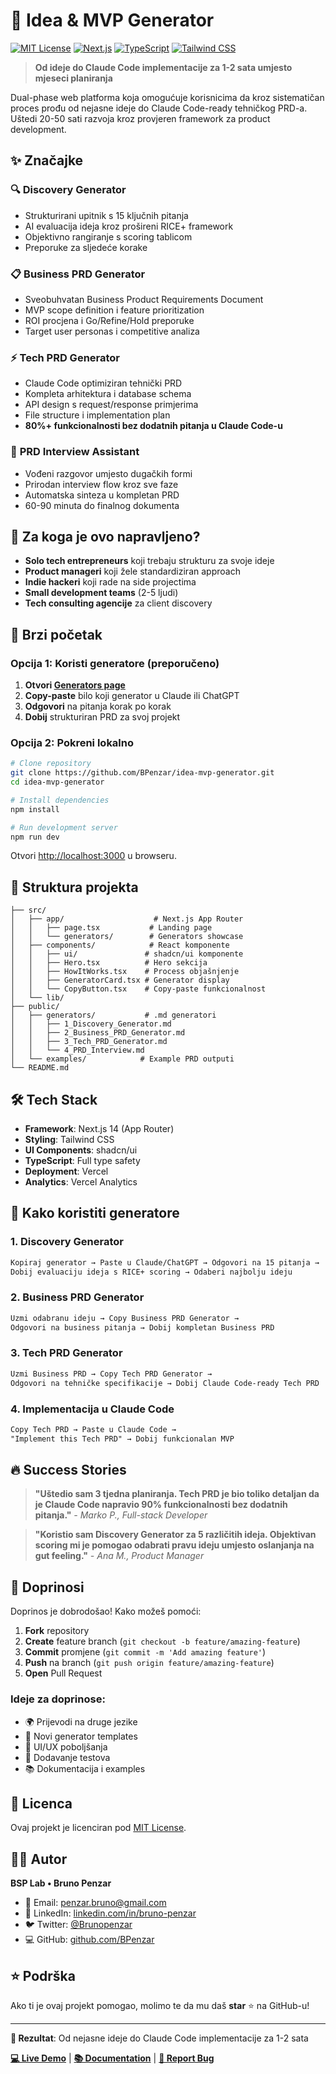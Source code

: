 # 🚀 Idea & MVP Generator

[![MIT License](https://img.shields.io/badge/License-MIT-green.svg)](https://choosealicense.com/licenses/mit/)
[![Next.js](https://img.shields.io/badge/Next.js-14-black)](https://nextjs.org/)
[![TypeScript](https://img.shields.io/badge/TypeScript-5.0+-blue)](https://www.typescriptlang.org/)
[![Tailwind CSS](https://img.shields.io/badge/Tailwind-3.0+-38B2AC)](https://tailwindcss.com/)

> **Od ideje do Claude Code implementacije za 1-2 sata umjesto mjeseci planiranja**

Dual-phase web platforma koja omogućuje korisnicima da kroz sistematičan proces prođu od nejasne ideje do Claude Code-ready tehničkog PRD-a. Uštedi 20-50 sati razvoja kroz provjeren framework za product development.

## ✨ Značajke

### 🔍 **Discovery Generator**
- Strukturirani upitnik s 15 ključnih pitanja
- AI evaluacija ideja kroz prošireni RICE+ framework
- Objektivno rangiranje s scoring tablicom
- Preporuke za sljedeće korake

### 📋 **Business PRD Generator**
- Sveobuhvatan Business Product Requirements Document
- MVP scope definition i feature prioritization
- ROI procjena i Go/Refine/Hold preporuke
- Target user personas i competitive analiza

### ⚡ **Tech PRD Generator**
- Claude Code optimiziran tehnički PRD
- Kompleta arhitektura i database schema
- API design s request/response primjerima
- File structure i implementation plan
- **80%+ funkcionalnosti bez dodatnih pitanja u Claude Code-u**

### 💬 **PRD Interview Assistant**
- Vođeni razgovor umjesto dugačkih formi
- Prirodan interview flow kroz sve faze
- Automatska sinteza u kompletan PRD
- 60-90 minuta do finalnog dokumenta

## 🎯 Za koga je ovo napravljeno?

- **Solo tech entrepreneurs** koji trebaju strukturu za svoje ideje
- **Product manageri** koji žele standardiziran approach
- **Indie hackeri** koji rade na side projectima
- **Small development teams** (2-5 ljudi)
- **Tech consulting agencije** za client discovery

## 🚀 Brzi početak

### Opcija 1: Koristi generatore (preporučeno)

1. **Otvori [Generators page](https://idea-mvp-generator.vercel.app/generators)**
2. **Copy-paste** bilo koji generator u Claude ili ChatGPT
3. **Odgovori** na pitanja korak po korak
4. **Dobij** strukturiran PRD za svoj projekt

### Opcija 2: Pokreni lokalno

```bash
# Clone repository
git clone https://github.com/BPenzar/idea-mvp-generator.git
cd idea-mvp-generator

# Install dependencies
npm install

# Run development server
npm run dev
```

Otvori [http://localhost:3000](http://localhost:3000) u browseru.

## 📁 Struktura projekta

```
├── src/
│   ├── app/                    # Next.js App Router
│   │   ├── page.tsx           # Landing page
│   │   └── generators/        # Generators showcase
│   ├── components/            # React komponente
│   │   ├── ui/               # shadcn/ui komponente
│   │   ├── Hero.tsx          # Hero sekcija
│   │   ├── HowItWorks.tsx    # Process objašnjenje
│   │   ├── GeneratorCard.tsx # Generator display
│   │   └── CopyButton.tsx    # Copy-paste funkcionalnost
│   └── lib/
├── public/
│   ├── generators/           # .md generatori
│   │   ├── 1_Discovery_Generator.md
│   │   ├── 2_Business_PRD_Generator.md
│   │   ├── 3_Tech_PRD_Generator.md
│   │   └── 4_PRD_Interview.md
│   └── examples/            # Example PRD outputi
└── README.md
```

## 🛠️ Tech Stack

- **Framework**: Next.js 14 (App Router)
- **Styling**: Tailwind CSS
- **UI Components**: shadcn/ui
- **TypeScript**: Full type safety
- **Deployment**: Vercel
- **Analytics**: Vercel Analytics

## 📖 Kako koristiti generatore

### 1. Discovery Generator
```markdown
Kopiraj generator → Paste u Claude/ChatGPT → Odgovori na 15 pitanja →
Dobij evaluaciju ideja s RICE+ scoring → Odaberi najbolju ideju
```

### 2. Business PRD Generator
```markdown
Uzmi odabranu ideju → Copy Business PRD Generator →
Odgovori na business pitanja → Dobij kompletan Business PRD
```

### 3. Tech PRD Generator
```markdown
Uzmi Business PRD → Copy Tech PRD Generator →
Odgovori na tehničke specifikacije → Dobij Claude Code-ready Tech PRD
```

### 4. Implementacija u Claude Code
```markdown
Copy Tech PRD → Paste u Claude Code →
"Implement this Tech PRD" → Dobij funkcionalan MVP
```

## 🔥 Success Stories

> **"Uštedio sam 3 tjedna planiranja. Tech PRD je bio toliko detaljan da je Claude Code napravio 90% funkcionalnosti bez dodatnih pitanja."**
> *- Marko P., Full-stack Developer*

> **"Koristio sam Discovery Generator za 5 različitih ideja. Objektivan scoring mi je pomogao odabrati pravu ideju umjesto oslanjanja na gut feeling."**
> *- Ana M., Product Manager*

## 🤝 Doprinosi

Doprinos je dobrodošao! Kako možeš pomoći:

1. **Fork** repository
2. **Create** feature branch (`git checkout -b feature/amazing-feature`)
3. **Commit** promjene (`git commit -m 'Add amazing feature'`)
4. **Push** na branch (`git push origin feature/amazing-feature`)
5. **Open** Pull Request

### Ideje za doprinose:

- 🌍 Prijevodi na druge jezike
- 📝 Novi generator templates
- 🎨 UI/UX poboljšanja
- 🧪 Dodavanje testova
- 📚 Dokumentacija i examples

## 📄 Licenca

Ovaj projekt je licenciran pod [MIT License](LICENSE).

## 👨‍💻 Autor

**BSP Lab • Bruno Penzar**
- 📧 Email: [penzar.bruno@gmail.com](mailto:penzar.bruno@gmail.com)
- 💼 LinkedIn: [linkedin.com/in/bruno-penzar](https://linkedin.com/in/bruno-penzar)
- 🐦 Twitter: [@Brunopenzar](https://x.com/Brunopenzar)
- 💻 GitHub: [github.com/BPenzar](https://github.com/BPenzar)

## ⭐ Podrška

Ako ti je ovaj projekt pomogao, molimo te da mu daš **star** ⭐ na GitHub-u!

---

**🎯 Rezultat**: Od nejasne ideje do Claude Code implementacije za 1-2 sata

[**💻 Live Demo**](https://idea-mvp-generator.vercel.app) | [**📚 Documentation**](https://github.com/BPenzar/idea-mvp-generator/wiki) | [**🐛 Report Bug**](https://github.com/BPenzar/idea-mvp-generator/issues)
